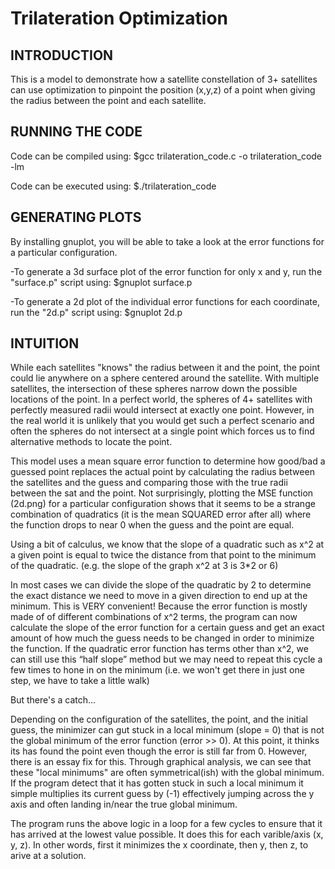 # Trilateration Optimization
## INTRODUCTION

This is a model to demonstrate how a satellite constellation of 3+ satellites can 
use optimization to pinpoint the position (x,y,z) of a point when giving the
radius between the point and each satellite.

## RUNNING THE CODE

Code can be compiled using:
$gcc trilateration_code.c -o trilateration_code -lm

Code can be executed using:
$./trilateration_code

## GENERATING PLOTS
By installing gnuplot, you will be able to take a look at the error
functions for a particular configuration.

-To generate a 3d surface plot of the error function for only x and y,
run the "surface.p" script using:
$gnuplot surface.p

-To generate a 2d plot of the individual error functions for each
coordinate, run the "2d.p" script using:
$gnuplot 2d.p

## INTUITION

While each satellites "knows" the radius between it and the point,
the point could lie anywhere on a sphere centered around the satellite.
With multiple satellites, the intersection of these spheres narrow down
the possible locations of the point. In a perfect world, the spheres of
4+ satellites with perfectly measured radii would intersect at exactly
one point.  However, in the real world it is unlikely that you would get
such a perfect scenario and often the spheres do not intersect at a
single point which forces us to find alternative methods to locate the
point.

This model uses a mean square error function to determine how good/bad a
guessed point replaces the actual point by calculating the radius between
the satellites and the guess and comparing those with the true radii
between the sat and the point.  Not surprisingly, plotting the MSE function
(2d.png) for a particular configuration shows that it seems to be a strange
combination of quadratics (it is the mean SQUARED error after all) where
the function drops to near 0 when the guess and the point are equal.

Using a bit of calculus, we know that the slope of a quadratic such as x^2
at a given point is equal to twice the distance from that point to the
minimum of the quadratic.
(e.g. the slope of the graph x^2 at 3 is 3*2 or 6)

In most cases we can divide the slope of the quadratic by 2 to determine
the exact distance we need to move in a given direction to end up at the
minimum. This is VERY convenient! Because the error function is mostly
made of of different combinations of x^2 terms, the program can now
calculate the slope of the error function for a certain guess and get
an exact amount of how much the guess needs to be changed in order to
minimize the function.  If the quadratic error function has terms other
than x^2, we can still use this “half slope” method but we may need to
repeat this cycle a few times to hone in on the minimum (i.e. we won't
get there in just one step, we have to take a little walk)

But there's a catch...

Depending on the configuration of the satellites, the point, and the
initial guess, the minimizer can gut stuck in a local minimum (slope = 0)
that is not the global minimum of the error function (error >> 0).  At
this point, it thinks its has found the point even though the error is
still far from 0.  However, there is an essay fix for this.  Through
graphical analysis, we can see that these "local minimums" are often
symmetrical(ish) with the global minimum. If the program detect that it
has gotten stuck in such a local minimum it simple multiplies its current
guess by (-1) effectively jumping across the y axis and often landing
in/near the true global minimum.

The program runs the above logic in a loop for a few cycles to ensure
that it has arrived at the lowest value possible. It does this for
each varible/axis (x, y, z).  In other words, first it minimizes
the x coordinate, then y, then z, to arive at a solution.
